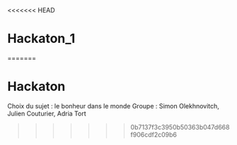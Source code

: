 <<<<<<< HEAD
# Hackaton_1
=======
# Hackaton

Choix du sujet : le bonheur dans le monde
Groupe : Simon Olekhnovitch, Julien Couturier, Adria Tort
>>>>>>> 0b7137f3c3950b50363b047d668f906cdf2c09b6

